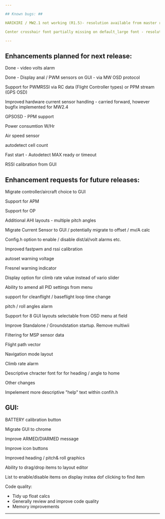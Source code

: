 ```yaml
---

## Known bugs: ##

HARIKIRI / MW2.1 not working (R1.5)- resolution available from master repository

Center crosshair font partially missing on default_large font - resolution available from master repository

---
```


## Enhancements planned for next  release: ##

Done - video volts alarm

Done - Display anal / PWM sensors on GUI - via MW OSD protocol

Support for PWMRSSI via RC data (Flight Controller types) or PPM stream (GPS OSD)

Improved hardware current sensor handling - carried forward, however bugfix implemented for MW2.4

GPSOSD - PPM support

Power consumtion W/Hr 

Air speed sensor

autodetect cell count

Fast start - Autodetect MAX ready or timeout

RSSI calibration from GUI


## Enhancement requests for future releases: ##

Migrate controller/aircraft choice to GUI

Support for APM

Support for OP

Additional AHI layouts - multiple pitch angles

Migrate Current Sensor to GUI / potentially migrate to offset / mv/A calc 

Config.h option to enable / disable dist/al/volt alarms etc.

Improved fastpwm and rssi calibration

autoset warning voltage

Fresnel warning indicator

Display option for climb rate value instead of vario slider

Ability to amend all PID settings from menu

support for cleanflight / baseflight loop time change

pitch / roll angles alarm

Support for 8 GUI layouts selectable from OSD menu at field

Improve Standalone / Groundstation startup. Remove multiwii

Filtering for MSP sensor data

Flight path vector

Navigation mode layout

Climb rate alarm

Descriptive chracter font for for heading / angle to home


Other changes

Impelement more descriptive "help" text within confih.h


## GUI: ##

BATTERY calibration button

Migrate GUI to chrome

Improve ARMED/DIARMED message

Improve icon buttons

Improved heading / pitch& roll graphics 

Ability to drag/drop items to layout editor

List to enable/disable items on display instea dof clicking to find item


Code quality:

 - Tidy up float calcs
 - Generally review and improve code quality
 - Memory improvements
 
---
 








